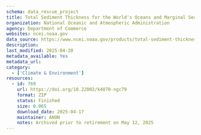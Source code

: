 ```yaml
---
schema: data_rescue_project 
title: Total Sediment Thickness for the World's Oceans and Marginal Seas
organization: National Oceanic and Atmospheric Administration
agency: Department of Commerce
websites: ncei.noaa.gov
data_source: https://www.ncei.noaa.gov/products/total-sediment-thickness-oceans-seas
description: 
last_modified: 2025-04-20
metadata_available: Yes
metadata_url: 
category:
  - ['Climate & Environment'] 
resources:
  - id: 769
    url: https://doi.org/10.22002/k4070-ngc79
    format: ZIP
    status: Finished
    size: 0.065
    download_date: 2025-04-17
    maintainer: ANON
    notes: Archived prior to retirement on May 12, 2025
---
```

